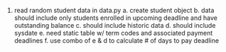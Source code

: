 1. read random student data in data.py
    a. create student object 
    b. data should include only students enrolled in upcoming deadline and have outstanding balance
    c. should include historic data
    d. should include sysdate 
    e. need static table w/ term codes and associated payment deadlines
    f. use combo of e & d to calculate # of days to pay deadline
